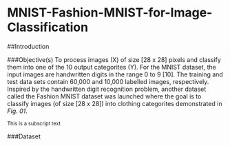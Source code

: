 # MNIST-Fashion-MNIST-for-Image-Classification


##Introduction




###Objective(s)
To process images (X) of size [28 x 28] pixels and classify them into one of the 10 output categorites (Y). For the MNIST dataset, the input images are handwritten digits in the range 0 to 9 [10]. The training and test data sets contain 60,000 and 10,000 labelled images, respectively. Inspired by the handwritten digit recognition problem, another dataset called the Fashion MNIST dataset was launched where the goal is to classify images (of size [28 x 28]) into clothing categorites demonstrated in _Fig. 01_.



<sub>This is a subscript text</sub>

###Dataset
